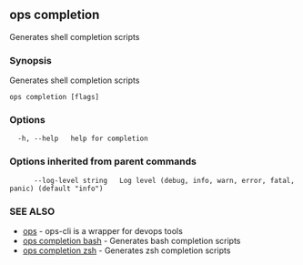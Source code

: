 ## ops completion

Generates shell completion scripts

### Synopsis

Generates shell completion scripts

```
ops completion [flags]
```

### Options

```
  -h, --help   help for completion
```

### Options inherited from parent commands

```
      --log-level string   Log level (debug, info, warn, error, fatal, panic) (default "info")
```

### SEE ALSO

* [ops](ops.md)	 - ops-cli is a wrapper for devops tools
* [ops completion bash](ops_completion_bash.md)	 - Generates bash completion scripts
* [ops completion zsh](ops_completion_zsh.md)	 - Generates zsh completion scripts

